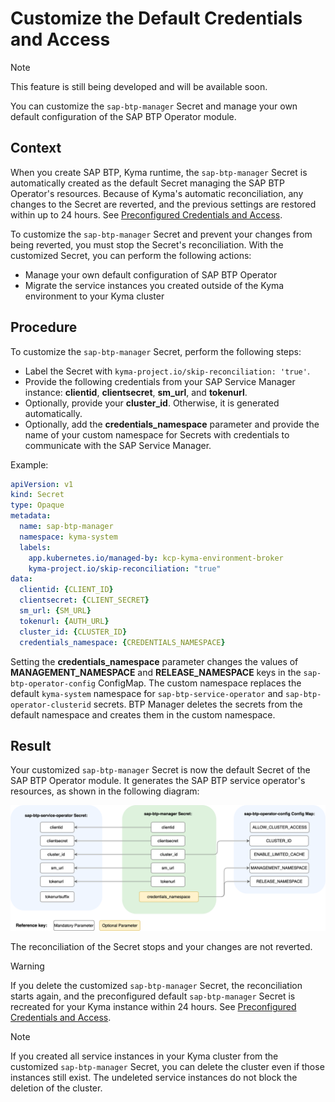 # Customize the Default Credentials and Access

> [!NOTE]
> This feature is still being developed and will be available soon.

You can customize the `sap-btp-manager` Secret and manage your own default configuration of the SAP BTP Operator module.

## Context

When you create SAP BTP, Kyma runtime, the `sap-btp-manager` Secret is automatically created as the default Secret managing the SAP BTP Operator's resources. 
Because of Kyma's automatic reconciliation, any changes to the Secret are reverted, and the previous settings are restored within up to 24 hours.
See [Preconfigured Credentials and Access](03-10-preconfigured-secret.md#credentials).

To customize the `sap-btp-manager` Secret and prevent your changes from being reverted, you must stop the Secret's reconciliation.
With the customized Secret, you can perform the following actions:

* Manage your own default configuration of SAP BTP Operator
* Migrate the service instances you created outside of the Kyma environment to your Kyma cluster

## Procedure

To customize the `sap-btp-manager` Secret, perform the following steps:

* Label the Secret with `kyma-project.io/skip-reconciliation: 'true'`.
* Provide the following credentials from your SAP Service Manager instance: **clientid**, **clientsecret**, **sm_url**, and **tokenurl**.
* Optionally, provide your **cluster_id**. Otherwise, it is generated automatically.
* Optionally, add the **credentials_namespace** parameter and provide the name of your custom namespace for Secrets with credentials to communicate with the SAP Service Manager.  

Example:
```yaml
apiVersion: v1
kind: Secret
type: Opaque
metadata:
  name: sap-btp-manager
  namespace: kyma-system
  labels:
    app.kubernetes.io/managed-by: kcp-kyma-environment-broker
    kyma-project.io/skip-reconciliation: "true"
data:
  clientid: {CLIENT_ID}
  clientsecret: {CLIENT_SECRET}
  sm_url: {SM_URL}
  tokenurl: {AUTH_URL}
  cluster_id: {CLUSTER_ID}
  credentials_namespace: {CREDENTIALS_NAMESPACE}
```

Setting the **credentials_namespace** parameter changes the values of **MANAGEMENT_NAMESPACE** and **RELEASE_NAMESPACE** keys in the `sap-btp-operator-config` ConfigMap. The custom namespace replaces the default `kyma-system` namespace for `sap-btp-service-operator` and `sap-btp-operator-clusterid` secrets. BTP Manager deletes the secrets from the default namespace and creates them in the custom namespace.

## Result

Your customized `sap-btp-manager` Secret is now the default Secret of the SAP BTP Operator module. It generates the SAP BTP service operator's resources, as shown in the following diagram:

![Customized module credentials](../assets/module_credentials_customized.drawio.svg)

The reconciliation of the Secret stops and your changes are not reverted.

> [!WARNING]
> If you delete the customized `sap-btp-manager` Secret, the reconciliation starts again, and the preconfigured default `sap-btp-manager` Secret is recreated for your Kyma instance within 24 hours. See [Preconfigured Credentials and Access](./03-10-preconfigured-secret.md#credentials).

> [!NOTE]
> If you created all service instances in your Kyma cluster from the customized `sap-btp-manager` Secret, you can delete the cluster even if those instances still exist.
> The undeleted service instances do not block the deletion of the cluster.
